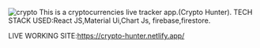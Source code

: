 ![crypto](https://user-images.githubusercontent.com/95060762/181677805-c38727da-229f-4125-afbc-f83f7d5a8972.jpg)
This is a cryptocurrencies live tracker app.(Crypto Hunter).
TECH STACK USED:React JS,Material Ui,Chart Js, firebase,firestore.

LIVE WORKING SITE:https://crypto-hunter.netlify.app/

